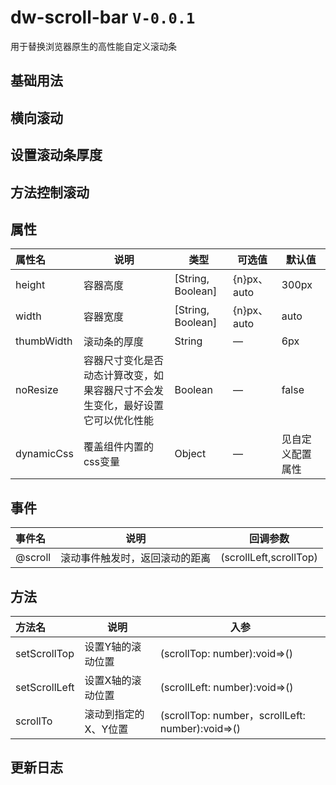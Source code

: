 # dw-scroll-bar `V-0.0.1`

用于替换浏览器原生的高性能自定义滚动条

## 基础用法

<scrollBar-base></scrollBar-base>

## 横向滚动

<scrollBar-horizontal></scrollBar-horizontal>

## 设置滚动条厚度

<scrollBar-thumbHW></scrollBar-thumbHW>

## 方法控制滚动

<scrollBar-setScrollTL></scrollBar-setScrollTL>

## 属性

| **属性名** | **说明**              | **类型**                  | **可选值** | **默认值**          |
| :--------- | --------------------- | ------------------------- | ---------- | ------------------- |
| height     | 容器高度          | [String, Boolean]                   | {n}px、auto | 300px          |
| width      | 容器宽度          | [String, Boolean]          | {n}px、auto | auto              |
| thumbWidth      | 滚动条的厚度              | String          | —          | 6px           |
| noResize   | 容器尺寸变化是否动态计算改变，如果容器尺寸不会发生变化，最好设置它可以优化性能 | Boolean | —          | false               |
| dynamicCss   | 覆盖组件内置的css变量          | Object | —          | 见自定义配置属性 |

## 事件

| **事件名** | **说明**             | **回调参数**                                                 |
| :--------- | -------------------- | ------------------------------------------------------------ |
| @scroll    | 滚动事件触发时，返回滚动的距离 | (scrollLeft,scrollTop) |

## 方法

| **方法名** | **说明**             | **入参**                                              |
| :--------- | -------------------- | ------------------------------------------------------------ |
| setScrollTop | 设置Y轴的滚动位置 | (scrollTop: number):void=>() |
| setScrollLeft | 设置X轴的滚动位置 | (scrollLeft: number):void=>() |
| scrollTo	 | 滚动到指定的X、Y位置 | (scrollTop: number，scrollLeft: number):void=>() |


## 更新日志




